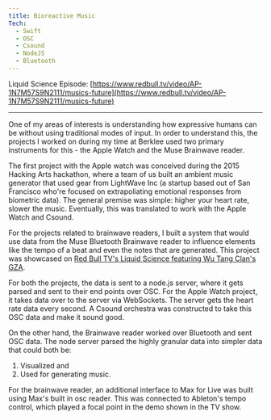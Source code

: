 ```yaml
---
title: Bioreactive Music
Tech:
  - Swift
  - OSC
  - Csound
  - NodeJS
  - Bluetooth
---
```


Liquid Science Episode: [https://www.redbull.tv/video/AP-1N7M57S9N2111/musics-future](https://www.redbull.tv/video/AP-1N7M57S9N2111/musics-future)

---

One of my areas of interests is understanding how expressive humans can be without using traditional modes of input. In order to understand this, the projects I worked on during my time at Berklee used two primary instruments for this - the Apple Watch and the Muse Brainwave reader.

The first project with the Apple watch was conceived during the 2015 Hacking Arts hackathon, where a team of us built an ambient music generator that used gear from LightWave Inc (a startup based out of San Francisco who're focused on extrapoliating emotional responses from biometric data). The general premise was simple: higher your heart rate, slower the music. Eventually, this was translated to work with the Apple Watch and Csound.

For the projects related to brainwave readers, I built a system that would use data from the Muse Bluetooth Brainwave reader to influence elements like the tempo of a beat and even the notes that are generated. This project was showcased on [Red Bull TV's Liquid Science featuring Wu Tang Clan's GZA](https://www.redbull.tv/video/AP-1N7M57S9N2111/musics-future).

For both the projects, the data is sent to a node.js server, where it gets parsed and sent to their end points over OSC. For the Apple Watch project, it takes data over to the server via WebSockets. The server gets the heart rate data every second. A Csound orchestra was constructed to take this OSC data and make it sound good.

On the other hand, the Brainwave reader worked over Bluetooth and sent OSC data. The node server parsed the highly granular data into simpler data that could both be:

1. Visualized and
2. Used for generating music.

For the brainwave reader, an additional interface to Max for Live was built using Max's built in osc reader. This was connected to Ableton's tempo control, which played a focal point in the demo shown in the TV show.
